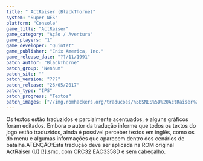 ```yaml
---
title: " ActRaiser (BlackThorne)"
system: "Super NES"
platform: "Console"
game_title: "ActRaiser"
game_category: "Ação / Aventura"
game_players: "1"
game_developer: "Quintet"
game_publisher: "Enix America, Inc."
game_release_date: "??/11/1991"
patch_author: "BlackThorne"
patch_group: "Nenhum"
patch_site: ""
patch_version: "???"
patch_release: "26/05/2017"
patch_type: "IPS"
patch_progress: "Textos"
patch_images: ["//img.romhackers.org/traducoes/%5BSNES%5D%20ActRaiser%20-%20BlackThorne%20-%201.png","//img.romhackers.org/traducoes/%5BSNES%5D%20ActRaiser%20-%20BlackThorne%20-%202.png","//img.romhackers.org/traducoes/%5BSNES%5D%20ActRaiser%20-%20BlackThorne%20-%203.png"]
---
```

Os textos estão traduzidos e parcialmente acentuados, e alguns gráficos foram editados. Embora o autor da tradução informe que todos os textos do jogo estão traduzidos, ainda é possível perceber textos em inglês, como os do menu e algumas informações que aparecem dentro dos cenários de batalha.ATENÇÃO:Esta tradução deve ser aplicada na ROM original ActRaiser (U) [!].smc, com CRC32 EAC3358D e sem cabeçalho.
